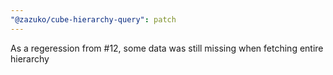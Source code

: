 ```yaml
---
"@zazuko/cube-hierarchy-query": patch
---
```


As a regeression from #12, some data was still missing when fetching entire hierarchy

